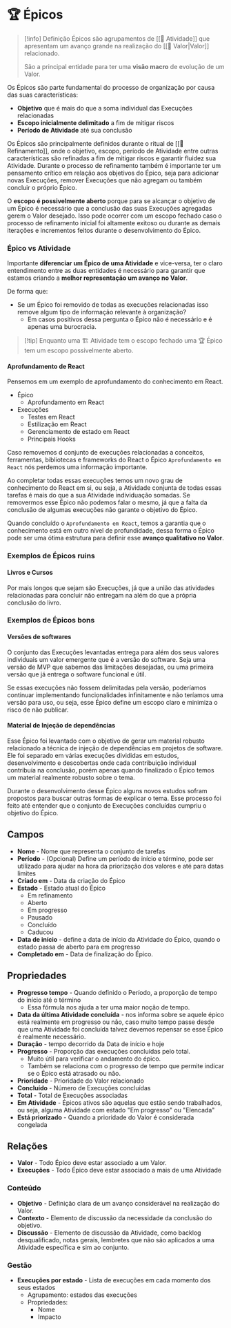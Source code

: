 # 🏆 Épicos

> [!info] Definição
> Épicos são agrupamentos de [[🚧 Atividade]] que apresentam um avanço grande na realização do [[🌟 Valor|Valor]] relacionado.
> 
> São a principal entidade para ter uma **visão macro** de evolução de um Valor.

Os Épicos são parte fundamental do processo de organização por causa das suas características:

- **Objetivo** que é mais do que a soma individual das Execuções relacionadas
- **Escopo inicialmente delimitado** a fim de mitigar riscos
- **Período de Atividade** até sua conclusão

Os Épicos são principalmente definidos durante o ritual de [[🔬 Refinamento]], onde o objetivo, escopo, período de Atividade entre outras características são refinadas a fim de mitigar riscos e garantir fluidez sua Atividade. Durante o processo de refinamento também é importante ter um pensamento crítico em relação aos objetivos do Épico, seja para adicionar novas Execuções, remover Execuções que não agregam ou também concluir o próprio Épico.

O **escopo é possivelmente aberto** porque para se alcançar o objetivo de um Épico é necessário que a conclusão das suas Execuções agregadas gerem o Valor desejado. Isso pode ocorrer com um escopo fechado caso o processo de refinamento inicial foi altamente exitoso ou durante as demais iterações e incrementos feitos durante o desenvolvimento do Épico.

### Épico vs Atividade

Importante **diferenciar um Épico de uma Atividade** e vice-versa, ter o claro entendimento entre as duas entidades é necessário para garantir que estamos criando a **melhor representação um avanço no Valor**.

De forma que:
- Se um Épico foi removido de todas as execuções relacionadas isso remove algum tipo de informação relevante à organização?
	- Em casos positivos dessa pergunta o Épico não é necessário e é apenas uma burocracia.

> [!tip] Enquanto uma 🏗️ Atividade tem o escopo fechado uma 🏆 Épico tem um escopo possivelmente aberto.

#### Aprofundamento de React

Pensemos em um exemplo de aprofundamento do conhecimento em React.

- Épico 
	- Aprofundamento em React
- Execuções
	- Testes em React
	- Estilização em React
	- Gerenciamento de estado em React
	- Principais Hooks

Caso removemos d conjunto de execuções relacionadas a conceitos, ferramentas, bibliotecas e frameworks do React o Épico `Aprofundamento em React` nós perdemos uma informação importante.

Ao completar todas essas execuções temos um novo grau de conhecimento do React em si, ou seja, a Atividade conjunta de todas essas tarefas é mais do que a sua Atividade individuação somadas. Se removermos esse Épico não podemos falar o mesmo, já que a falta da conclusão de algumas execuções não garante o objetivo do Épico.

Quando concluído o `Aprofundamento em React`, temos a garantia que o conhecimento está em outro nível de profundidade, dessa forma o Épico pode ser uma ótima estrutura para definir esse **avanço qualitativo no Valor**.

### Exemplos de Épicos ruins

#### Livros e Cursos

Por mais longos que sejam são Execuções, já que a união das atividades relacionadas para concluir não entregam na além do que a própria conclusão do livro.

### Exemplos de Épicos bons

#### Versões de softwares

O conjunto das Execuções levantadas entrega para além dos seus valores individuais um valor emergente que é a versão do software. Seja uma versão de MVP que sabemos das limitações desejadas, ou uma primeira versão que já entrega o software funcional e útil.

Se essas execuções não fossem delimitadas pela versão, poderíamos continuar implementando funcionalidades infinitamente e não teríamos uma versão para uso, ou seja, esse Épico define um escopo claro e minimiza o risco de não publicar.

#### Material de Injeção de dependências

Esse Épico foi levantado com o objetivo de gerar um material robusto relacionado a técnica de injeção de dependências em projetos de software. Ele foi separado em várias execuções divididas em estudos, desenvolvimento e descobertas onde cada contribuição individual contribuía na conclusão, porém apenas quando finalizado o Épico temos um material realmente robusto sobre o tema.

Durante o desenvolvimento desse Épico alguns novos estudos sofram propostos para buscar outras formas de explicar o tema. Esse processo foi feito até entender que o conjunto de Execuções concluídas cumpriu o objetivo do Épico.
## Campos

- **Nome** - Nome que representa o conjunto de tarefas
- **Período** - (Opcional) Define um período de início e término, pode ser utilizado para ajudar na hora da priorização dos valores e até para datas limites
- **Criado em** - Data da criação do Épico
- **Estado** - Estado atual do Épico
	- Em refinamento
	- Aberto
	- Em progresso
	- Pausado
	- Concluído
	- Caducou
- **Data de início** -  define a data de início da Atividade do Épico, quando o estado passa de aberto para em progresso
- **Completado em** - Data de finalização do Épico.

## Propriedades

- **Progresso tempo** - Quando definido o Período, a proporção de tempo do início até o término
	- Essa fórmula nos ajuda a ter uma maior noção de tempo.
- **Data da última Atividade concluída** - nos informa sobre se aquele épico está realmente em progresso ou não, caso muito tempo passe desde que uma Atividade foi concluída talvez devemos repensar se esse Épico é realmente necessário.
- **Duração** - tempo decorrido da Data de início e hoje
- **Progresso** - Proporção das execuções concluídas pelo total. 
	- Muito útil para verificar o andamento do épico. 
	- Também se relaciona com o progresso de tempo que permite indicar se o Épico está atrasado ou não.
- **Prioridade** - Prioridade do Valor relacionado
- **Concluído** - Número de Execuções concluídas
- **Total** - Total de Execuções associadas
- **Em Atividade** - Épicos ativos são aquelas que estão sendo trabalhados, ou seja, alguma Atividade com estado "Em progresso" ou "Elencada"
- **Está priorizado** - Quando a prioridade do Valor é considerada congelada

## Relações

- **Valor** - Todo Épico deve estar associado a um Valor.
- **Execuções** - Todo Épico deve estar associado a mais de uma Atividade

### Conteúdo

- **Objetivo** - Definição clara de um avanço considerável na realização do Valor.
- **Contexto** - Elemento de discussão da necessidade da conclusão do objetivo.
- **Discussão** - Elemento de discussão da Atividade, como backlog desqualificado, notas gerais, lembretes que não são aplicados a uma Atividade específica e sim ao conjunto.

### Gestão

- **Execuções por estado** - Lista de execuções em cada momento dos seus estados
	- Agrupamento: estados das execuções
	- Propriedades:
		- Nome
		- Impacto